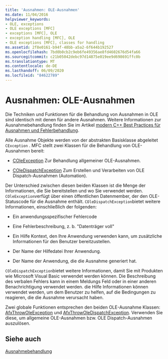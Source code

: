 ```yaml
---
title: 'Ausnahmen: OLE-Ausnahmen'
ms.date: 11/04/2016
helpviewer_keywords:
- OLE, exceptions
- OLE exceptions [MFC]
- exceptions [MFC], OLE
- exception handling [MFC], OLE
- OLE exceptions [MFC], classes for handling
ms.assetid: 2f8e0161-b94f-48bb-a5a2-6f644b192527
ms.openlocfilehash: 7bd0b0cb2c9eb6fe49356ae8fd4602676d54fa66
ms.sourcegitcommit: c21b05042debc97d14875e019ee9d698691ffc0b
ms.translationtype: MT
ms.contentlocale: de-DE
ms.lasthandoff: 06/09/2020
ms.locfileid: "84622789"
---
```

# <a name="exceptions-ole-exceptions"></a>Ausnahmen: OLE-Ausnahmen

Die Techniken und Funktionen für die Behandlung von Ausnahmen in OLE sind identisch mit denen für andere Ausnahmen. Weitere Informationen zur Ausnahmebehandlung finden Sie im Artikel [modern C++ Best Practices für Ausnahmen und Fehlerbehandlung](../cpp/errors-and-exception-handling-modern-cpp.md).

Alle Ausnahme Objekte werden von der abstrakten Basisklasse abgeleitet `CException` . MFC stellt zwei Klassen für die Behandlung von OLE-Ausnahmen bereit:

- [COleException](reference/coleexception-class.md) Zur Behandlung allgemeiner OLE-Ausnahmen.

- [COleDispatchException](reference/coledispatchexception-class.md) Zum Erstellen und Verarbeiten von OLE Dispatch-Ausnahmen (Automation).

Der Unterschied zwischen diesen beiden Klassen ist die Menge der Informationen, die Sie bereitstellen und wo Sie verwendet werden. `COleException`verfügt über einen öffentlichen Datenmember, der den OLE-Statuscode für die Ausnahme enthält. `COleDispatchException`bietet weitere Informationen, einschließlich der folgenden:

- Ein anwendungsspezifischer Fehlercode

- Eine Fehlerbeschreibung, z. b. "Datenträger voll"

- Ein Hilfe Kontext, den Ihre Anwendung verwenden kann, um zusätzliche Informationen für den Benutzer bereitzustellen.

- Der Name der Hilfedatei Ihrer Anwendung.

- Der Name der Anwendung, die die Ausnahme generiert hat.

`COleDispatchException`bietet weitere Informationen, damit Sie mit Produkten wie Microsoft Visual Basic verwendet werden können. Die Beschreibung des verbalen Fehlers kann in einem Meldungs Feld oder in einer anderen Benachrichtigung verwendet werden. die Hilfe Informationen können verwendet werden, um dem Benutzer zu helfen, auf die Bedingungen zu reagieren, die die Ausnahme verursacht haben.

Zwei globale Funktionen entsprechen den beiden OLE-Ausnahme Klassen: [AfxThrowOleException](reference/exception-processing.md#afxthrowoleexception) und [AfxThrowOleDispatchException](reference/exception-processing.md#afxthrowoledispatchexception). Verwenden Sie diese, um allgemeine OLE-Ausnahmen bzw. OLE Dispatch-Ausnahmen auszulösen.

## <a name="see-also"></a>Siehe auch

[Ausnahmebehandlung](exception-handling-in-mfc.md)
